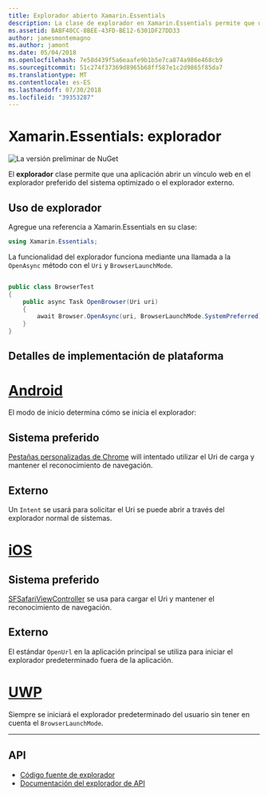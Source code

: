 ```yaml
---
title: Explorador abierto Xamarin.Essentials
description: La clase de explorador en Xamarin.Essentials permite que una aplicación abrir un vínculo web en el explorador preferido del sistema optimizado o el explorador externo.
ms.assetid: BABF40CC-8BEE-43FD-BE12-6301DF27DD33
author: jamesmontemagno
ms.author: jamont
ms.date: 05/04/2018
ms.openlocfilehash: 7e58d439f5a6eaafe9b1b5e7ca874a986e468cb9
ms.sourcegitcommit: 51c274f37369d8965b68ff587e1c2d9865f85da7
ms.translationtype: MT
ms.contentlocale: es-ES
ms.lasthandoff: 07/30/2018
ms.locfileid: "39353287"
---
```

# <a name="xamarinessentials-browser"></a>Xamarin.Essentials: explorador

![La versión preliminar de NuGet](~/media/shared/pre-release.png)

El **explorador** clase permite que una aplicación abrir un vínculo web en el explorador preferido del sistema optimizado o el explorador externo.

## <a name="using-browser"></a>Uso de explorador

Agregue una referencia a Xamarin.Essentials en su clase:

```csharp
using Xamarin.Essentials;
```

La funcionalidad del explorador funciona mediante una llamada a la `OpenAsync` método con el `Uri` y `BrowserLaunchMode`.

```csharp

public class BrowserTest
{
    public async Task OpenBrowser(Uri uri)
    {
        await Browser.OpenAsync(uri, BrowserLaunchMode.SystemPreferred);
    }
}
```

## <a name="platform-implementation-specifics"></a>Detalles de implementación de plataforma

# <a name="androidtabandroid"></a>[Android](#tab/android)

El modo de inicio determina cómo se inicia el explorador:

## <a name="system-preferred"></a>Sistema preferido

[Pestañas personalizadas de Chrome](https://developer.chrome.com/multidevice/android/customtabs) will intentado utilizar el Uri de carga y mantener el reconocimiento de navegación.

## <a name="external"></a>Externo

Un `Intent` se usará para solicitar el Uri se puede abrir a través del explorador normal de sistemas.

# <a name="iostabios"></a>[iOS](#tab/ios)

## <a name="system-preferred"></a>Sistema preferido

[SFSafariViewController](https://developer.xamarin.com/api/type/SafariServices.SFSafariViewController/) se usa para cargar el Uri y mantener el reconocimiento de navegación.

## <a name="external"></a>Externo

El estándar `OpenUrl` en la aplicación principal se utiliza para iniciar el explorador predeterminado fuera de la aplicación.

# <a name="uwptabuwp"></a>[UWP](#tab/uwp)

Siempre se iniciará el explorador predeterminado del usuario sin tener en cuenta el `BrowserLaunchMode`.

--------------

## <a name="api"></a>API

- [Código fuente de explorador](https://github.com/xamarin/Essentials/tree/master/Xamarin.Essentials/Browser)
- [Documentación del explorador de API](xref:Xamarin.Essentials.Browser)

